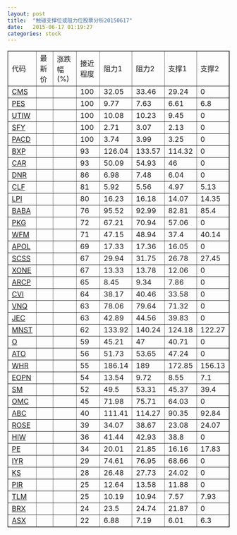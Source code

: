 ```yaml
---
layout: post
title:  "触碰支撑位或阻力位股票分析20150617"
date:   2015-06-17 01:19:27
categories: stock
---
```

<script type="text/javascript">
var stockList = []
stockList.push('gb_cms');
stockList.push('gb_pes');
stockList.push('gb_utiw');
stockList.push('gb_sfy');
stockList.push('gb_pacd');
stockList.push('gb_bxp');
stockList.push('gb_car');
stockList.push('gb_dnr');
stockList.push('gb_clf');
stockList.push('gb_lpi');
stockList.push('gb_baba');
stockList.push('gb_pkg');
stockList.push('gb_wfm');
stockList.push('gb_apol');
stockList.push('gb_scss');
stockList.push('gb_xone');
stockList.push('gb_arcp');
stockList.push('gb_cvi');
stockList.push('gb_vnq');
stockList.push('gb_jec');
stockList.push('gb_mnst');
stockList.push('gb_o');
stockList.push('gb_ato');
stockList.push('gb_whr');
stockList.push('gb_eopn');
stockList.push('gb_sm');
stockList.push('gb_omc');
stockList.push('gb_abc');
stockList.push('gb_rose');
stockList.push('gb_hiw');
stockList.push('gb_pe');
stockList.push('gb_iyr');
stockList.push('gb_ks');
stockList.push('gb_pir');
stockList.push('gb_tlm');
stockList.push('gb_brx');
stockList.push('gb_asx');
</script>
<table border="1">
 <tr>
 <td>代码</td>
 <td>最新价</td>
 <td>涨跌幅(%)</td>
 <td>接近程度</td>
 <td>阻力1</td>
 <td>阻力2</td>
 <td>支撑1</td>
 <td>支撑2</td>
</tr>
  <tr id="cms" class="red">
  <td><a href="http://stock.finance.sina.com.cn/usstock/quotes/CMS.html" target="_blank">CMS</a></td><td></td><td></td><td>100</td><td>32.05</td><td>33.46</td><td>29.24</td><td>0</td></tr>
  <tr id="pes" class="green">
  <td><a href="http://stock.finance.sina.com.cn/usstock/quotes/PES.html" target="_blank">PES</a></td><td></td><td></td><td>100</td><td>9.77</td><td>7.63</td><td>6.61</td><td>6.8</td></tr>
  <tr id="utiw" class="red">
  <td><a href="http://stock.finance.sina.com.cn/usstock/quotes/UTIW.html" target="_blank">UTIW</a></td><td></td><td></td><td>100</td><td>10.08</td><td>10.23</td><td>9.45</td><td>0</td></tr>
  <tr id="sfy" class="green">
  <td><a href="http://stock.finance.sina.com.cn/usstock/quotes/SFY.html" target="_blank">SFY</a></td><td></td><td></td><td>100</td><td>2.71</td><td>3.07</td><td>2.13</td><td>0</td></tr>
  <tr id="pacd" class="red">
  <td><a href="http://stock.finance.sina.com.cn/usstock/quotes/PACD.html" target="_blank">PACD</a></td><td></td><td></td><td>100</td><td>3.74</td><td>3.99</td><td>3.25</td><td>0</td></tr>
  <tr id="bxp" class="red">
  <td><a href="http://stock.finance.sina.com.cn/usstock/quotes/BXP.html" target="_blank">BXP</a></td><td></td><td></td><td>93</td><td>126.04</td><td>133.57</td><td>114.32</td><td>0</td></tr>
  <tr id="car" class="red">
  <td><a href="http://stock.finance.sina.com.cn/usstock/quotes/CAR.html" target="_blank">CAR</a></td><td></td><td></td><td>93</td><td>50.09</td><td>54.93</td><td>46</td><td>0</td></tr>
  <tr id="dnr" class="red">
  <td><a href="http://stock.finance.sina.com.cn/usstock/quotes/DNR.html" target="_blank">DNR</a></td><td></td><td></td><td>86</td><td>6.98</td><td>7.48</td><td>6.04</td><td>0</td></tr>
  <tr id="clf" class="green">
  <td><a href="http://stock.finance.sina.com.cn/usstock/quotes/CLF.html" target="_blank">CLF</a></td><td></td><td></td><td>81</td><td>5.92</td><td>5.56</td><td>4.97</td><td>5.13</td></tr>
  <tr id="lpi" class="green">
  <td><a href="http://stock.finance.sina.com.cn/usstock/quotes/LPI.html" target="_blank">LPI</a></td><td></td><td></td><td>80</td><td>16.23</td><td>16.18</td><td>14.07</td><td>14.35</td></tr>
  <tr id="baba" class="green">
  <td><a href="http://stock.finance.sina.com.cn/usstock/quotes/BABA.html" target="_blank">BABA</a></td><td></td><td></td><td>76</td><td>95.52</td><td>92.99</td><td>82.81</td><td>85.4</td></tr>
  <tr id="pkg" class="red">
  <td><a href="http://stock.finance.sina.com.cn/usstock/quotes/PKG.html" target="_blank">PKG</a></td><td></td><td></td><td>72</td><td>67.21</td><td>70.94</td><td>57.06</td><td>0</td></tr>
  <tr id="wfm" class="green">
  <td><a href="http://stock.finance.sina.com.cn/usstock/quotes/WFM.html" target="_blank">WFM</a></td><td></td><td></td><td>71</td><td>47.15</td><td>48.94</td><td>37.4</td><td>40.14</td></tr>
  <tr id="apol" class="green">
  <td><a href="http://stock.finance.sina.com.cn/usstock/quotes/APOL.html" target="_blank">APOL</a></td><td></td><td></td><td>69</td><td>17.33</td><td>17.36</td><td>16.05</td><td>0</td></tr>
  <tr id="scss" class="red">
  <td><a href="http://stock.finance.sina.com.cn/usstock/quotes/SCSS.html" target="_blank">SCSS</a></td><td></td><td></td><td>67</td><td>29.94</td><td>31.75</td><td>26.78</td><td>27.45</td></tr>
  <tr id="xone" class="green">
  <td><a href="http://stock.finance.sina.com.cn/usstock/quotes/XONE.html" target="_blank">XONE</a></td><td></td><td></td><td>67</td><td>13.33</td><td>13.78</td><td>12.06</td><td>0</td></tr>
  <tr id="arcp" class="red">
  <td><a href="http://stock.finance.sina.com.cn/usstock/quotes/ARCP.html" target="_blank">ARCP</a></td><td></td><td></td><td>65</td><td>8.45</td><td>9.34</td><td>7.86</td><td>0</td></tr>
  <tr id="cvi" class="red">
  <td><a href="http://stock.finance.sina.com.cn/usstock/quotes/CVI.html" target="_blank">CVI</a></td><td></td><td></td><td>64</td><td>38.17</td><td>40.46</td><td>33.58</td><td>0</td></tr>
  <tr id="vnq" class="red">
  <td><a href="http://stock.finance.sina.com.cn/usstock/quotes/VNQ.html" target="_blank">VNQ</a></td><td></td><td></td><td>63</td><td>78.06</td><td>79.64</td><td>71.32</td><td>0</td></tr>
  <tr id="jec" class="red">
  <td><a href="http://stock.finance.sina.com.cn/usstock/quotes/JEC.html" target="_blank">JEC</a></td><td></td><td></td><td>63</td><td>42.89</td><td>44.56</td><td>39.83</td><td>0</td></tr>
  <tr id="mnst" class="red">
  <td><a href="http://stock.finance.sina.com.cn/usstock/quotes/MNST.html" target="_blank">MNST</a></td><td></td><td></td><td>62</td><td>133.92</td><td>140.24</td><td>124.18</td><td>122.27</td></tr>
  <tr id="o" class="green">
  <td><a href="http://stock.finance.sina.com.cn/usstock/quotes/O.html" target="_blank">O</a></td><td></td><td></td><td>59</td><td>45.21</td><td>47</td><td>40.71</td><td>0</td></tr>
  <tr id="ato" class="green">
  <td><a href="http://stock.finance.sina.com.cn/usstock/quotes/ATO.html" target="_blank">ATO</a></td><td></td><td></td><td>56</td><td>51.73</td><td>53.65</td><td>47.24</td><td>0</td></tr>
  <tr id="whr" class="red">
  <td><a href="http://stock.finance.sina.com.cn/usstock/quotes/WHR.html" target="_blank">WHR</a></td><td></td><td></td><td>55</td><td>186.14</td><td>189</td><td>172.85</td><td>156.13</td></tr>
  <tr id="eopn" class="green">
  <td><a href="http://stock.finance.sina.com.cn/usstock/quotes/EOPN.html" target="_blank">EOPN</a></td><td></td><td></td><td>54</td><td>13.54</td><td>9.72</td><td>8.55</td><td>7.1</td></tr>
  <tr id="sm" class="red">
  <td><a href="http://stock.finance.sina.com.cn/usstock/quotes/SM.html" target="_blank">SM</a></td><td></td><td></td><td>52</td><td>49.5</td><td>53.31</td><td>45.37</td><td>39.4</td></tr>
  <tr id="omc" class="green">
  <td><a href="http://stock.finance.sina.com.cn/usstock/quotes/OMC.html" target="_blank">OMC</a></td><td></td><td></td><td>45</td><td>71.98</td><td>75.71</td><td>64.03</td><td>0</td></tr>
  <tr id="abc" class="red">
  <td><a href="http://stock.finance.sina.com.cn/usstock/quotes/ABC.html" target="_blank">ABC</a></td><td></td><td></td><td>40</td><td>111.41</td><td>114.27</td><td>90.35</td><td>92.84</td></tr>
  <tr id="rose" class="green">
  <td><a href="http://stock.finance.sina.com.cn/usstock/quotes/ROSE.html" target="_blank">ROSE</a></td><td></td><td></td><td>39</td><td>34.07</td><td>38.67</td><td>23.08</td><td>24.07</td></tr>
  <tr id="hiw" class="green">
  <td><a href="http://stock.finance.sina.com.cn/usstock/quotes/HIW.html" target="_blank">HIW</a></td><td></td><td></td><td>36</td><td>41.44</td><td>42.93</td><td>38.8</td><td>0</td></tr>
  <tr id="pe" class="green">
  <td><a href="http://stock.finance.sina.com.cn/usstock/quotes/PE.html" target="_blank">PE</a></td><td></td><td></td><td>34</td><td>20.01</td><td>21.85</td><td>16.16</td><td>17.83</td></tr>
  <tr id="iyr" class="red">
  <td><a href="http://stock.finance.sina.com.cn/usstock/quotes/IYR.html" target="_blank">IYR</a></td><td></td><td></td><td>29</td><td>74.61</td><td>76.95</td><td>68.66</td><td>0</td></tr>
  <tr id="ks" class="red">
  <td><a href="http://stock.finance.sina.com.cn/usstock/quotes/KS.html" target="_blank">KS</a></td><td></td><td></td><td>28</td><td>26.48</td><td>27.73</td><td>24.02</td><td>0</td></tr>
  <tr id="pir" class="green">
  <td><a href="http://stock.finance.sina.com.cn/usstock/quotes/PIR.html" target="_blank">PIR</a></td><td></td><td></td><td>25</td><td>12.64</td><td>13.58</td><td>11.88</td><td>0</td></tr>
  <tr id="tlm" class="green">
  <td><a href="http://stock.finance.sina.com.cn/usstock/quotes/TLM.html" target="_blank">TLM</a></td><td></td><td></td><td>25</td><td>10.19</td><td>10.94</td><td>7.57</td><td>7.93</td></tr>
  <tr id="brx" class="green">
  <td><a href="http://stock.finance.sina.com.cn/usstock/quotes/BRX.html" target="_blank">BRX</a></td><td></td><td></td><td>24</td><td>23.5</td><td>24.74</td><td>21.87</td><td>0</td></tr>
  <tr id="asx" class="green">
  <td><a href="http://stock.finance.sina.com.cn/usstock/quotes/ASX.html" target="_blank">ASX</a></td><td></td><td></td><td>22</td><td>6.88</td><td>7.19</td><td>6.01</td><td>6.3</td></tr>
</table>

